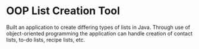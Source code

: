 # OOP List Creation Tool
Built an application to create differing types of lists in Java. Through use of object-oriented programming the application can handle  creation of contact lists, to-do lists, recipe lists, etc. 
